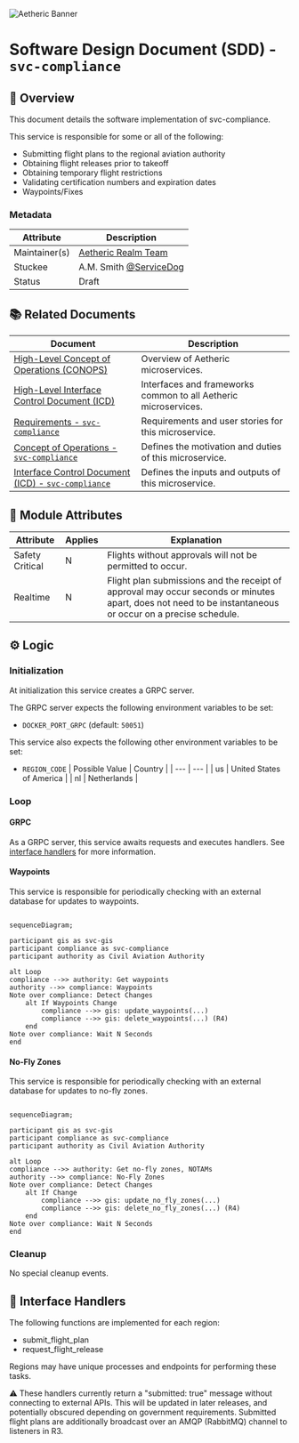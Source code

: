 ![Aetheric Banner](https://github.com/aetheric-oss/.github/blob/main/assets/doc-banner.png)

# Software Design Document (SDD) - `svc-compliance` 

## :telescope: Overview

This document details the software implementation of svc-compliance.

This service is responsible for some or all of the following:
- Submitting flight plans to the regional aviation authority
- Obtaining flight releases prior to takeoff
- Obtaining temporary flight restrictions
- Validating certification numbers and expiration dates
- Waypoints/Fixes

### Metadata

| Attribute     | Description                                                       |
| ------------- |-------------------------------------------------------------------|
| Maintainer(s) | [Aetheric Realm Team](https://github.com/orgs/aetheric-oss/teams/dev-realm) |
| Stuckee       | A.M. Smith [@ServiceDog](https://github.com/servicedog)           |
| Status        | Draft                                                             |

## :books: Related Documents

Document | Description
--- | ---
[High-Level Concept of Operations (CONOPS)](https://github.com/aetheric-oss/se-services/blob/develop/docs/conops.md) | Overview of Aetheric microservices.
[High-Level Interface Control Document (ICD)](https://github.com/aetheric-oss/se-services/blob/develop/docs/icd.md)  | Interfaces and frameworks common to all Aetheric microservices.
[Requirements - `svc-compliance`](https://nocodb.arrowair.com/dashboard/#/nc/view/d1bb0a51-e22f-4b91-b1c5-66f11f4f861b) | Requirements and user stories for this microservice.
[Concept of Operations - `svc-compliance`](./conops.md) | Defines the motivation and duties of this microservice.
[Interface Control Document (ICD) - `svc-compliance`](./icd.md) | Defines the inputs and outputs of this microservice.

## :dna: Module Attributes

Attribute | Applies | Explanation
--- | --- | ---
Safety Critical | N | Flights without approvals will not be permitted to occur.
Realtime | N | Flight plan submissions and the receipt of approval may occur seconds or minutes apart, does not need to be instantaneous or occur on a precise schedule.

## :gear: Logic

### Initialization

At initialization this service creates a GRPC server.

The GRPC server expects the following environment variables to be set:
- `DOCKER_PORT_GRPC` (default: `50051`)

This service also expects the following other environment variables to be set:
- `REGION_CODE`
    | Possible Value | Country |
    | --- | --- | 
    | us | United States of America |
    | nl | Netherlands |

### Loop

#### GRPC

As a GRPC server, this service awaits requests and executes handlers. See [interface handlers](#speech_balloon-interface-handlers) for more information.

#### Waypoints

This service is responsible for periodically checking with an external database for updates to waypoints.

```mermaid

sequenceDiagram;

participant gis as svc-gis
participant compliance as svc-compliance
participant authority as Civil Aviation Authority

alt Loop
compliance -->> authority: Get waypoints
authority -->> compliance: Waypoints
Note over compliance: Detect Changes
    alt If Waypoints Change
        compliance -->> gis: update_waypoints(...)
        compliance -->> gis: delete_waypoints(...) (R4)
    end
Note over compliance: Wait N Seconds
end

```

#### No-Fly Zones

This service is responsible for periodically checking with an external database for updates to no-fly zones.


```mermaid

sequenceDiagram;

participant gis as svc-gis
participant compliance as svc-compliance
participant authority as Civil Aviation Authority

alt Loop
compliance -->> authority: Get no-fly zones, NOTAMs
authority -->> compliance: No-Fly Zones
Note over compliance: Detect Changes
    alt If Change
        compliance -->> gis: update_no_fly_zones(...)
        compliance -->> gis: delete_no_fly_zones(...) (R4)
    end
Note over compliance: Wait N Seconds
end

```

### Cleanup

No special cleanup events.

## :speech_balloon: Interface Handlers

The following functions are implemented for each region:
- submit_flight_plan
- request_flight_release

Regions may have unique processes and endpoints for performing these tasks.

:warning: These handlers currently return a "submitted: true" message without connecting to external APIs. This will be updated in later releases, and potentially obscured depending on government requirements. Submitted flight plans are additionally broadcast over an AMQP (RabbitMQ) channel to listeners in R3.
